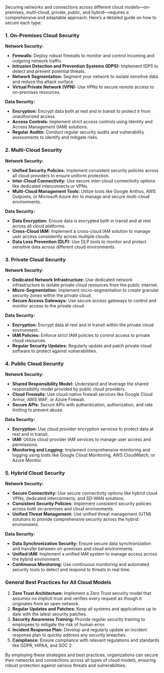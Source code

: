 Securing networks and connections across different cloud models—on-premises, multi-cloud, private, public, and hybrid—requires a comprehensive and adaptable approach. Here’s a detailed guide on how to secure each type:

### 1. **On-Premises Cloud Security**

**Network Security:**
- **Firewalls:** Deploy robust firewalls to monitor and control incoming and outgoing network traffic.
- **Intrusion Detection and Prevention Systems (IDPS):** Implement IDPS to detect and prevent potential threats.
- **Network Segmentation:** Segment your network to isolate sensitive data and reduce the attack surface.
- **Virtual Private Network (VPN):** Use VPNs to secure remote access to on-premises resources.

**Data Security:**
- **Encryption:** Encrypt data both at rest and in transit to protect it from unauthorized access.
- **Access Controls:** Implement strict access controls using Identity and Access Management (IAM) solutions.
- **Regular Audits:** Conduct regular security audits and vulnerability assessments to identify and mitigate risks.

### 2. **Multi-Cloud Security**

**Network Security:**
- **Unified Security Policies:** Implement consistent security policies across all cloud providers to ensure uniform protection.
- **Inter-Cloud Connectivity:** Use secure inter-cloud connectivity options like dedicated interconnects or VPNs.
- **Multi-Cloud Management Tools:** Utilize tools like Google Anthos, AWS Outposts, or Microsoft Azure Arc to manage and secure multi-cloud environments.

**Data Security:**
- **Data Encryption:** Ensure data is encrypted both in transit and at rest across all cloud platforms.
- **Cross-Cloud IAM:** Implement a cross-cloud IAM solution to manage user access consistently across multiple clouds.
- **Data Loss Prevention (DLP):** Use DLP tools to monitor and protect sensitive data across different cloud environments.

### 3. **Private Cloud Security**

**Network Security:**
- **Dedicated Network Infrastructure:** Use dedicated network infrastructure to isolate private cloud resources from the public internet.
- **Micro-Segmentation:** Implement micro-segmentation to create granular security zones within the private cloud.
- **Secure Access Gateways:** Use secure access gateways to control and monitor access to the private cloud.

**Data Security:**
- **Encryption:** Encrypt data at rest and in transit within the private cloud environment.
- **IAM Policies:** Enforce strict IAM policies to control access to private cloud resources.
- **Regular Security Updates:** Regularly update and patch private cloud software to protect against vulnerabilities.

### 4. **Public Cloud Security**

**Network Security:**
- **Shared Responsibility Model:** Understand and leverage the shared responsibility model provided by public cloud providers.
- **Cloud Firewalls:** Use cloud-native firewall services like Google Cloud Armor, AWS WAF, or Azure Firewall.
- **Secure APIs:** Secure APIs with authentication, authorization, and rate limiting to prevent abuse.

**Data Security:**
- **Encryption:** Use cloud provider encryption services to protect data at rest and in transit.
- **IAM:** Utilize cloud provider IAM services to manage user access and permissions.
- **Monitoring and Logging:** Implement comprehensive monitoring and logging using tools like Google Cloud Monitoring, AWS CloudWatch, or Azure Monitor.

### 5. **Hybrid Cloud Security**

**Network Security:**
- **Secure Connectivity:** Use secure connectivity options like hybrid cloud VPNs, dedicated interconnects, and SD-WAN solutions.
- **Consistent Security Policies:** Implement consistent security policies across both on-premises and cloud environments.
- **Unified Threat Management:** Use unified threat management (UTM) solutions to provide comprehensive security across the hybrid environment.

**Data Security:**
- **Data Synchronization Security:** Ensure secure data synchronization and transfer between on-premises and cloud environments.
- **Unified IAM:** Implement a unified IAM system to manage access across the hybrid environment.
- **Continuous Monitoring:** Use continuous monitoring and automated security tools to detect and respond to threats in real time.

### General Best Practices for All Cloud Models

1. **Zero Trust Architecture:** Implement a Zero Trust security model that assumes no implicit trust and verifies every request as though it originates from an open network.
2. **Regular Updates and Patches:** Keep all systems and applications up to date with the latest security patches.
3. **Security Awareness Training:** Provide regular security training to employees to mitigate the risk of human error.
4. **Incident Response Plan:** Develop and regularly update an incident response plan to quickly address any security breaches.
5. **Compliance:** Ensure compliance with relevant regulations and standards like GDPR, HIPAA, and SOC 2.

By employing these strategies and best practices, organizations can secure their networks and connections across all types of cloud models, ensuring robust protection against various threats and vulnerabilities.
